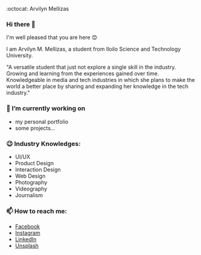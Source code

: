 :octocat: Arvilyn Mellizas

### Hi there 👋

I'm well pleased that you are here 😊

I am Arvilyn M. Mellizas, a student from Iloilo Science and Technology University.

"A versatile student that just not explore a single skill in the
industry. Growing and learning from the experiences gained over
time. Knowledgeable in media and tech industries in which she
plans to make the world a better place by sharing and
expanding her knowledge in the tech industry."


### 🔭 I’m currently working on
- my personal portfolio
- some projects...


### :wink: Industry Knowledges:
- UI/UX
- Product Design
- Interaction Design
- Web Design
- Photography
- Videography
- Journalism


### 📫 How to reach me: 
- <a href="https://www.facebook.com/lynarvi">Facebook</a>
- <a href="https://www.instagram.com/_dev.lyncoln/">Instagram</a>
- <a href="https://www.linkedin.com/in/arvilyn-mellizas-146572116/">LinkedIn</a>
- <a href="https://unsplash.com/@devlyncodeln">Unsplash</a>

